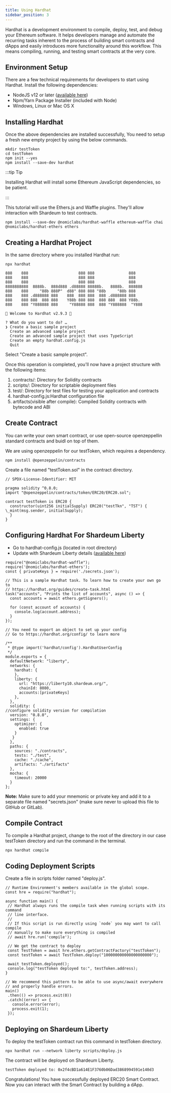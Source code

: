 ```yaml
---
title: Using Hardhat
sidebar_position: 3
---
```


Hardhat is a development environment to compile, deploy, test, and debug your Ethereum software. It helps developers manage and automate the recurring tasks inherent to the process of building smart contracts and dApps and easily introduces more functionality around this workflow. This means compiling, running, and testing smart contracts at the very core.

## Environment Setup

There are a few technical requirements for developers to start using Hardhat. Install the following dependencies:

- NodeJS v12 or later ([available here](https://nodejs.org/en/))
- Npm/Yarn Package Installer (included with Node)
- Windows, Linux or Mac OS X

## Installing Hardhat

Once the above dependencies are installed successfully, You need to setup a fresh new empty project by using the below commands.

```
mkdir testToken
cd testToken
npm init --yes
npm install --save-dev hardhat
```

:::tip Tip

Installing Hardhat will install some Ethereum JavaScript dependencies, so be patient.

:::

This tutorial will use the Ethers.js and Waffle plugins. They'll allow interaction with Shardeum to test contracts.

```
npm install --save-dev @nomiclabs/hardhat-waffle ethereum-waffle chai @nomiclabs/hardhat-ethers ethers
```
## Creating a Hardhat Project

In the same directory where you installed Hardhat run:

```
npx hardhat
```


```
888    888                      888 888               888
888    888                      888 888               888
888    888                      888 888               888
8888888888  8888b.  888d888 .d88888 88888b.   8888b.  888888
888    888     "88b 888P"  d88" 888 888 "88b     "88b 888
888    888 .d888888 888    888  888 888  888 .d888888 888
888    888 888  888 888    Y88b 888 888  888 888  888 Y88b.
888    888 "Y888888 888     "Y88888 888  888 "Y888888  "Y888

👷 Welcome to Hardhat v2.9.3 👷‍

? What do you want to do? …
❯ Create a basic sample project
  Create an advanced sample project
  Create an advanced sample project that uses TypeScript
  Create an empty hardhat.config.js
  Quit
```


Select "Create a basic sample project".

Once this operation is completed, you'll now have a project structure with the following items:

1. contracts/: Directory for Solidity contracts
2. scripts/: Directory for scriptable deployment files
3. test/: Directory for test files for testing your application and contracts
4. hardhat-config.js:Hardhat configuration file
5. artifacts(visible after compile): Compiled Solidity contracts with bytecode and ABI

## Create Contract

You can write your own smart contract, or use open-source openzeppellin standard contracts and buidl on top of them.

We are using openzeppelin for our testToken, which requires a dependency.

```
npm install @openzeppelin/contracts
```

Create a file named "testToken.sol" in the contract directory.

```
// SPDX-License-Identifier: MIT

pragma solidity ^0.8.0;
import "@openzeppelin/contracts/token/ERC20/ERC20.sol";

contract testToken is ERC20 {
  constructor(uint256 initialSupply) ERC20("testTkn", "TST") { \_mint(msg.sender, initialSupply);
  }
}
 ```

## Configuring Hardhat For Shardeum Liberty

 - Go to hardhat-config.js (located in root directory)
 - Update with Shardeum Liberty details ([available here](/basics/endpoints))

```
require("@nomiclabs/hardhat-waffle");
require('@nomiclabs/hardhat-ethers');
const { privateKeys } = require('./secrets.json');

// This is a sample Hardhat task. To learn how to create your own go to
// https://hardhat.org/guides/create-task.html
task("accounts", "Prints the list of accounts", async () => {
  const accounts = await ethers.getSigners();

  for (const account of accounts) {
    console.log(account.address);
  }
});

// You need to export an object to set up your config
// Go to https://hardhat.org/config/ to learn more

/**
 * @type import('hardhat/config').HardhatUserConfig
 */
module.exports = {
  defaultNetwork: "liberty",
  networks: {
    hardhat: {
    },
    liberty: {
      url: "https://liberty10.shardeum.org/",
      chainId: 8080,
      accounts:[privateKeys]
    },
  },
  solidity: {
//configure solidity version for compilation
  version: "0.8.0",
  settings: {
    optimizer: {
      enabled: true
    }
   }
  },
  paths: {
    sources: "./contracts",
    tests: "./test",
    cache: "./cache",
    artifacts: "./artifacts"
  },
  mocha: {
    timeout: 20000
  }
};

```

**Note:** Make sure to add your mnemonic or private key and add it to a separate file named "secrets.json" (make sure never to upload this file to GitHub or GitLab).

## Compile Contract

To compile a Hardhat project, change to the root of the directory in our case testToken directory and run the command in the terminal.

```
npx hardhat compile
```

## Coding Deployment Scripts

Create a file in scripts folder named "deploy.js".

```
// Runtime Environment's members available in the global scope.
const hre = require("hardhat");

async function main() {
 // Hardhat always runs the compile task when running scripts with its command
 // line interface.
 //
 // If this script is run directly using `node` you may want to call compile
 // manually to make sure everything is compiled
 // await hre.run('compile');

 // We get the contract to deploy
 const TestToken = await hre.ethers.getContractFactory("testToken");
 const testToken = await TestToken.deploy("100000000000000000000");

 await testToken.deployed();
 console.log("testToken deployed to:", testToken.address);
}

// We recommend this pattern to be able to use async/await everywhere
// and properly handle errors.
main()
 .then(() => process.exit(0))
 .catch((error) => {
   console.error(error);
   process.exit(1);
 });
```

## Deploying on Shardeum Liberty

To deploy the testToken contract run this command in testToken directory.

```
npx hardhat run --network liberty scripts/deploy.js
```

The contract will be deployed on Shardeum Liberty.

```
testToken deployed to: 0x2f4cBD1a614E1F3760b06Dad3868994591e140d3
```
Congratulations! You have successfully deployed ERC20 Smart Contract. Now you can interact with the Smart Contract by building a dApp.
